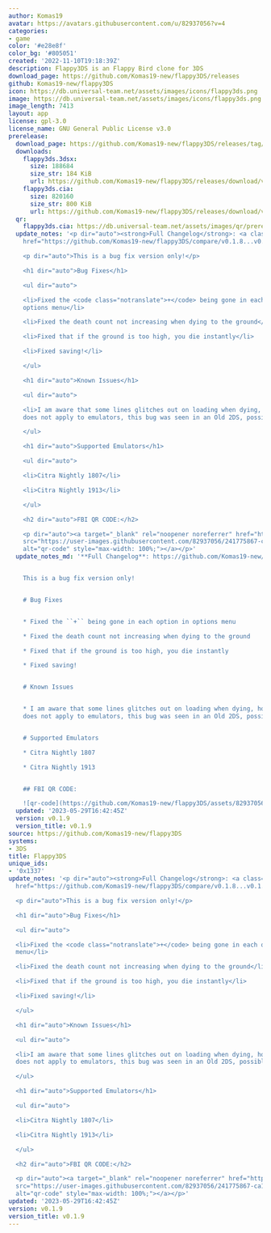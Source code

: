 ```yaml
---
author: Komas19
avatar: https://avatars.githubusercontent.com/u/82937056?v=4
categories:
- game
color: '#e28e8f'
color_bg: '#805051'
created: '2022-11-10T19:18:39Z'
description: Flappy3DS is an Flappy Bird clone for 3DS
download_page: https://github.com/Komas19-new/flappy3DS/releases
github: Komas19-new/flappy3DS
icon: https://db.universal-team.net/assets/images/icons/flappy3ds.png
image: https://db.universal-team.net/assets/images/icons/flappy3ds.png
image_length: 7413
layout: app
license: gpl-3.0
license_name: GNU General Public License v3.0
prerelease:
  download_page: https://github.com/Komas19-new/flappy3DS/releases/tag/v0.1.9
  downloads:
    flappy3ds.3dsx:
      size: 188684
      size_str: 184 KiB
      url: https://github.com/Komas19-new/flappy3DS/releases/download/v0.1.9/flappy3ds.3dsx
    flappy3ds.cia:
      size: 820160
      size_str: 800 KiB
      url: https://github.com/Komas19-new/flappy3DS/releases/download/v0.1.9/flappy3ds.cia
  qr:
    flappy3ds.cia: https://db.universal-team.net/assets/images/qr/prerelease/flappy3ds-cia.png
  update_notes: '<p dir="auto"><strong>Full Changelog</strong>: <a class="commit-link"
    href="https://github.com/Komas19-new/flappy3DS/compare/v0.1.8...v0.1.9"><tt>v0.1.8...v0.1.9</tt></a></p>

    <p dir="auto">This is a bug fix version only!</p>

    <h1 dir="auto">Bug Fixes</h1>

    <ul dir="auto">

    <li>Fixed the <code class="notranslate">+</code> being gone in each option in
    options menu</li>

    <li>Fixed the death count not increasing when dying to the ground</li>

    <li>Fixed that if the ground is too high, you die instantly</li>

    <li>Fixed saving!</li>

    </ul>

    <h1 dir="auto">Known Issues</h1>

    <ul dir="auto">

    <li>I am aware that some lines glitches out on loading when dying, however, this
    does not apply to emulators, this bug was seen in an Old 2DS, possibly other too.</li>

    </ul>

    <h1 dir="auto">Supported Emulators</h1>

    <ul dir="auto">

    <li>Citra Nightly 1807</li>

    <li>Citra Nightly 1913</li>

    </ul>

    <h2 dir="auto">FBI QR CODE:</h2>

    <p dir="auto"><a target="_blank" rel="noopener noreferrer" href="https://user-images.githubusercontent.com/82937056/241775867-ca16bfc3-d3d6-4977-bfbe-ef420178f5f1.png"><img
    src="https://user-images.githubusercontent.com/82937056/241775867-ca16bfc3-d3d6-4977-bfbe-ef420178f5f1.png"
    alt="qr-code" style="max-width: 100%;"></a></p>'
  update_notes_md: '**Full Changelog**: https://github.com/Komas19-new/flappy3DS/compare/v0.1.8...v0.1.9


    This is a bug fix version only!


    # Bug Fixes


    * Fixed the ``+`` being gone in each option in options menu

    * Fixed the death count not increasing when dying to the ground

    * Fixed that if the ground is too high, you die instantly

    * Fixed saving!


    # Known Issues


    * I am aware that some lines glitches out on loading when dying, however, this
    does not apply to emulators, this bug was seen in an Old 2DS, possibly other too.


    # Supported Emulators

    * Citra Nightly 1807

    * Citra Nightly 1913


    ## FBI QR CODE:

    ![qr-code](https://github.com/Komas19-new/flappy3DS/assets/82937056/ca16bfc3-d3d6-4977-bfbe-ef420178f5f1)'
  updated: '2023-05-29T16:42:45Z'
  version: v0.1.9
  version_title: v0.1.9
source: https://github.com/Komas19-new/flappy3DS
systems:
- 3DS
title: Flappy3DS
unique_ids:
- '0x1337'
update_notes: '<p dir="auto"><strong>Full Changelog</strong>: <a class="commit-link"
  href="https://github.com/Komas19-new/flappy3DS/compare/v0.1.8...v0.1.9"><tt>v0.1.8...v0.1.9</tt></a></p>

  <p dir="auto">This is a bug fix version only!</p>

  <h1 dir="auto">Bug Fixes</h1>

  <ul dir="auto">

  <li>Fixed the <code class="notranslate">+</code> being gone in each option in options
  menu</li>

  <li>Fixed the death count not increasing when dying to the ground</li>

  <li>Fixed that if the ground is too high, you die instantly</li>

  <li>Fixed saving!</li>

  </ul>

  <h1 dir="auto">Known Issues</h1>

  <ul dir="auto">

  <li>I am aware that some lines glitches out on loading when dying, however, this
  does not apply to emulators, this bug was seen in an Old 2DS, possibly other too.</li>

  </ul>

  <h1 dir="auto">Supported Emulators</h1>

  <ul dir="auto">

  <li>Citra Nightly 1807</li>

  <li>Citra Nightly 1913</li>

  </ul>

  <h2 dir="auto">FBI QR CODE:</h2>

  <p dir="auto"><a target="_blank" rel="noopener noreferrer" href="https://user-images.githubusercontent.com/82937056/241775867-ca16bfc3-d3d6-4977-bfbe-ef420178f5f1.png"><img
  src="https://user-images.githubusercontent.com/82937056/241775867-ca16bfc3-d3d6-4977-bfbe-ef420178f5f1.png"
  alt="qr-code" style="max-width: 100%;"></a></p>'
updated: '2023-05-29T16:42:45Z'
version: v0.1.9
version_title: v0.1.9
---
```


